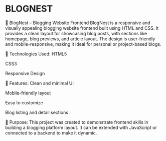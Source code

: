 # BLOGNEST
📝 BlogNest – Blogging Website Frontend
BlogNest is a responsive and visually appealing blogging website frontend built using HTML and CSS. It provides a clean layout for showcasing blog posts, with sections like homepage, blog previews, and article layout. The design is user-friendly and mobile-responsive, making it ideal for personal or project-based blogs.

🔧 Technologies Used:
HTML5

CSS3

Responsive Design

📌 Features:
Clean and minimal UI

Mobile-friendly layout

Easy to customize

Blog listing and detail sections

🚀 Purpose:
This project was created to demonstrate frontend skills in building a blogging platform layout. It can be extended with JavaScript or connected to a backend to make it dynamic.
